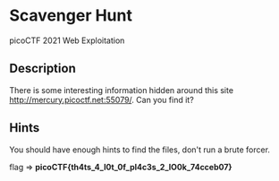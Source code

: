 # Scavenger Hunt

picoCTF 2021 Web Exploitation

## Description

There is some interesting information hidden around this site http://mercury.picoctf.net:55079/. Can you find it?

## Hints

You should have enough hints to find the files, don't run a brute forcer.

flag => **picoCTF{th4ts_4_l0t_0f_pl4c3s_2_lO0k_74cceb07}**
